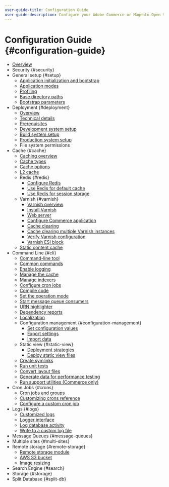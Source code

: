 ```yaml
---
user-guide-title: Configuration Guide
user-guide-description: Configure your Adobe Commerce or Magento Open Source application features and services.
---
```


# Configuration Guide {#configuration-guide}

- [Overview](overview.md)
- Security {#security}
- General setup {#setup}
  - [Application initialization and bootstrap](bootstrap/overview.md)
  - [Application modes](bootstrap/application-modes.md)
  - [Profiling](bootstrap/mage-profiler.md)
  - [Base directory paths](bootstrap/mage-directory.md)
  - [Bootstrap parameters](bootstrap/set-parameters.md)
- Deployment {#deployment}
  - [Overview](deployment/overview.md)
  - [Technical details](deployment/technical-details.md)
  - [Prerequisites](deployment/prerequisites.md)
  - [Development system setup](deployment/development-system.md)
  - [Build system setup](deployment/build-system.md)
  - [Production system setup](deployment/production-system.md)
  - File system permissions
- Cache {#cache}
  - [Caching overview](cache/caching-overview.md)
  - [Cache types](cache/cache-types.md)
  - [Cache options](cache/cache-options.md)
  - [L2 cache](cache/two-level-cache.md)
  - Redis {#redis}
    - [Configure Redis](cache/config-redis.md)
    - [Use Redis for default cache](cache/redis-pg-cache.md)
    - [Use Redis for session storage](cache/redis-session.md)
  - Varnish {#varnish}
    - [Varnish overview](cache/config-varnish.md)
    - [Install Varnish](cache/config-varnish-install.md)
    - [Web server](cache/config-varnish-configure.md)
    - [Configure Commerce application](cache/config-varnish-magento.md)
    - [Cache clearing](cache/use-varnish-cache.md)
    - [Cache clearing multiple Varnish instances](cache/use-multiple-varnish-cache.md)
    - [Verify Varnish configuration](cache/config-varnish-final.md)
    - [Varnish ESI block](cache/use-varnish-esi.md)
  - [Static content cache](cache/static-content-signing.md)
- Command Line {#cli}
  - [Command-line tool](cli/config-cli.md)
  - [Common commands](cli/common-cli-commands.md)
  - [Enable logging](cli/enable-logging.md)
  - [Manage the cache](cli/manage-cache.md)
  - [Manage indexers](cli/manage-indexers.md)
  - [Configure cron jobs](cli/configure-cron-jobs.md)
  - [Compile code](cli/code-compiler.md)
  - [Set the operation mode](cli/set-mode.md)
  - [Start message queue consumers](cli/start-message-queues.md)
  - [URN highlighter](cli/urn-highlighter.md)
  - [Dependency reports](cli/dependency-reports.md)
  - [Localization](cli/localization.md)
  - Configuration management {#configuration-management}
    - [Set configuration values](cli/set-configuration-values.md)
    - [Export settings](cli/export-configuration.md)
    - [Import data](cli/import-configuration.md)
  - Static view {#static-view}
    - [Deployment strategies](cli/static-view-file-strategy.md)
    - [Deploy static view files](cli/static-view-file-deployment.md)
  - [Create symlinks](cli/create-symlinks.md)
  - [Run unit tests](cli/unit-tests.md)
  - [Convert layout files](cli/convert-layout-files.md)
  - [Generate data for performance testing](cli/generate-data.md)
  - [Run support utilities (Commerce only)](cli/run-support-utilities.md)
- Cron Jobs {#crons}
  - [Cron jobs and groups](cron/custom-cron.md)
  - [Customizing crons reference](cron/custom-cron-ref.md)
  - [Configure a custom cron job](cron/custom-cron-tut.md)
- Logs {#logs}
  - [Customized logs](logs/overview.md)
  - [Logger interface](logs/logger-interface.md)
  - [Log database activity](logs/database-activity.md)
  - [Write to a custom log file](logs/custom-log-files.md)
- Message Queues {#message-queues}
- Multiple sites {#multi-sites}
- Remote storage {#remote-storage}
  - [Remote storage module](remote-storage/remote-storage.md)
  - [AWS S3 bucket](remote-storage/remote-storage-aws-s3.md)
  - [Image resizing](remote-storage/remote-storage-image-resize.md)
- Search Engine {#search}
- Storage {#storage}
- Split Database {#split-db}

